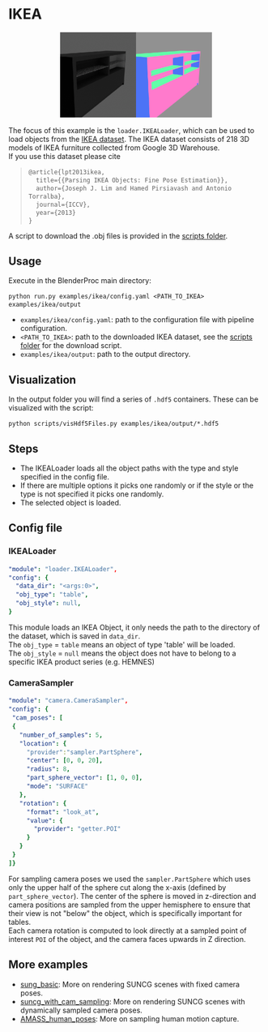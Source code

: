 # IKEA 
<p align="center">
<img src="rendered_example.png" alt="normals and color rendering of example table" width=300>
</p>

The focus of this example is the `loader.IKEALoader`, which can be used to load objects from the [IKEA dataset](http://ikea.csail.mit.edu/).
The IKEA dataset consists of 218 3D models of IKEA furniture collected from Google 3D Warehouse. <br>
If you use this dataset please cite <br>
> ```
>@article{lpt2013ikea,
>   title={{Parsing IKEA Objects: Fine Pose Estimation}},
>   author={Joseph J. Lim and Hamed Pirsiavash and Antonio Torralba},
>   journal={ICCV},
>   year={2013}
>}


A script to download the .obj files is provided in the [scripts folder](../../scripts).

## Usage

Execute in the BlenderProc main directory:

```shell
python run.py examples/ikea/config.yaml <PATH_TO_IKEA> examples/ikea/output
``` 

* `examples/ikea/config.yaml`: path to the configuration file with pipeline configuration.
* `<PATH_TO_IKEA>`: path to the downloaded IKEA dataset, see the [scripts folder](../../scripts) for the download script. 
* `examples/ikea/output`: path to the output directory.

## Visualization

In the output folder you will find a series of `.hdf5` containers. These can be visualized with the script:

```shell
python scripts/visHdf5Files.py examples/ikea/output/*.hdf5
``` 

## Steps

* The IKEALoader loads all the object paths with the type and style specified in the config file.
* If there are multiple options it picks one randomly or if the style or the type is not specified it picks one randomly.
* The selected object is loaded.  
 

## Config file

### IKEALoader 

```yaml
"module": "loader.IKEALoader",
"config": {
  "data_dir": "<args:0>",
  "obj_type": "table",
  "obj_style": null,
}
```
This module loads an IKEA Object, it only needs the path to the directory of the dataset, which is saved in `data_dir`. <br>
The `obj_type` = `table` means an object of type 'table' will be loaded. <br>
The `obj_style` = `null` means the object does not have to belong to a specific IKEA product series (e.g. HEMNES)

### CameraSampler

```yaml
"module": "camera.CameraSampler",
"config": {
 "cam_poses": [
 {
   "number_of_samples": 5,
   "location": {
     "provider":"sampler.PartSphere",
     "center": [0, 0, 20],
     "radius": 8,
     "part_sphere_vector": [1, 0, 0],
     "mode": "SURFACE"
   },
   "rotation": {
     "format": "look_at",
     "value": {
       "provider": "getter.POI"
     }
   }
 }
]}
```
For sampling camera poses we used the ``sampler.PartSphere`` which uses only the upper half of the sphere cut along the x-axis (defined by `part_sphere_vector`). 
The center of the sphere is moved in z-direction and camera positions are sampled from the upper hemisphere to ensure that their view is not "below" the object, which is specifically important for tables.   
Each camera rotation is computed to look directly at a sampled point of interest ``POI`` of the object, and the camera faces upwards in Z direction.

## More examples

* [sung_basic](../suncg_basic): More on rendering SUNCG scenes with fixed camera poses.
* [suncg_with_cam_sampling](../suncg_with_cam_sampling): More on rendering SUNCG scenes with dynamically sampled camera poses.
* [AMASS_human_poses](../amass_human_poses): More on sampling human motion capture.
